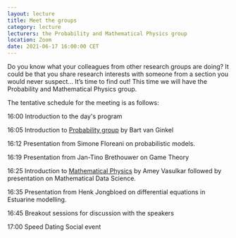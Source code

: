 ```yaml
---
layout: lecture
title: Meet the groups
category: lecture
lecturers: the Probability and Mathematical Physics group
location: Zoom
date: 2021-06-17 16:00:00 CET
---
```


Do you know what your colleagues from other research groups are doing? It could be that you share research interests with someone from a section you would never suspect… It’s time to find out! This time we will have the Probability and Mathematical Physics group.

The tentative schedule for the meeting is as follows:

16:00 Introduction to the day's program

16:05 Introduction to [Probability group](/../presentations/GroupAppliedProb_Bart.pdf) by Bart van Ginkel

16:12 Presentation from Simone Floreani on probabilistic models.

16:19 Presentation from Jan-Tino Brethouwer on Game Theory

16:25 Introduction to [Mathematical Physics](/../presentations/IntroMP_Amey.pdf) by Amey Vasulkar followed by presentation on Mathematical Data Science.

16:35 Presentation from Henk Jongbloed on differential equations in Estuarine modelling.

16:45 Breakout sessions for discussion with the speakers

17:00 Speed Dating Social event 


